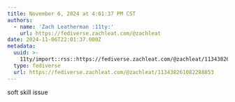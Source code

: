 ```yaml
---
title: November 6, 2024 at 4:01:37 PM CST
authors:
  - name: 'Zach Leatherman :11ty:'
    url: https://fediverse.zachleat.com/@zachleat
date: 2024-11-06T22:01:37.000Z
metadata:
  uuid: >-
    11ty/import::rss::https://fediverse.zachleat.com/@zachleat/113438261082288853
  type: fediverse
  url: https://fediverse.zachleat.com/@zachleat/113438261082288853
---
```

soft skill issue